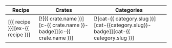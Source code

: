 | Recipe | Crates | Categories |
|--------|--------|------------|
| [{{ recipe }}][ex-{{ recipe }}] | [![{{ crate.name }}][c-{{ crate.name }}-badge]][c-{{ crate.name }}] | [![cat-{{ category.slug }}][cat-{{category.slug}}-badge]][cat-{{ category.slug }}] |

<div class="hidden">
</div>
